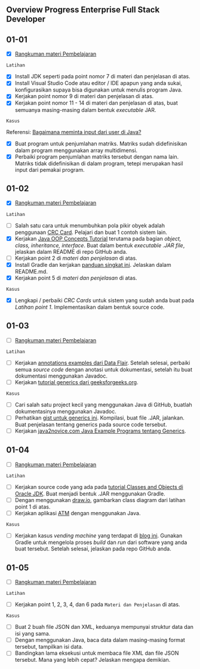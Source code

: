 ## Overview Progress Enterprise Full Stack Developer

## 01-01
- [x] [Rangkuman materi Pembelajaran](https://github.com/mhaniffatur/praxis-academy/tree/master/enterprise-full-stack/novice/01-01)
```
Latihan
```
- [x] Install JDK seperti pada point nomor 7 di materi dan penjelasan di atas.
- [x]  Install Visual Studio Code atau editor / IDE apapun yang anda sukai, konfigurasikan supaya bisa digunakan untuk menulis program Java.
- [x]  Kerjakan point nomor 9 di materi dan penjelasan di atas.
- [x]  Kerjakan point nomor 11 - 14 di materi dan penjelasan di atas, buat semuanya masing-masing dalam bentuk *executable* JAR.

```
Kasus
```

Referensi: [Bagaimana meminta input dari user di Java?](https://stackoverflow.com/questions/5287538/how-can-i-get-the-user-input-in-java)
- [x]  Buat program untuk penjumlahan matriks. Matriks sudah didefinisikan dalam program menggunakan array multidimensi.
- [x]  Perbaiki program penjumlahan matriks tersebut dengan nama lain. Matriks tidak didefinisikan di
dalam program, tetepi merupakan hasil input dari pemakai program.

## 01-02
- [x] [Rangkuman materi Pembelajaran](https://github.com/mhaniffatur/praxis-academy/tree/master/enterprise-full-stack/novice/01-02)
```
Latihan
```

- [ ]  Salah satu cara untuk menumbuhkan pola pikir obyek adalah penggunaan [CRC Card](http://agilemodeling.com/artifacts/crcModel.htm). Pelajari dan buat 1 contoh sistem lain.
- [x] Kerjakan [Java OOP Concepts Tutorial](https://docs.oracle.com/javase/tutorial/java/concepts/index.html) terutama pada bagian *object, class, inheritance, interface*. Buat dalam bentuk *executable .JAR file*, jelaskan dalam README di repo GitHub anda.
- [ ] Kerjakan point 2 di *materi dan penjelasan* di atas.
- [x] Install Gradle dan kerjakan [panduan singkat ini](https://guides.gradle.org/building-java-applications/). Jelaskan dalam README.md.
- [x] Kerjakan point 5 di *materi dan penjelasan* di atas.
```
Kasus
```
- [x] Lengkapi / perbaiki *CRC Cards* untuk sistem yang sudah anda buat pada *Latihan point 1*. Implementasikan dalam bentuk source code.  

## 01-03
- [ ] [Rangkuman materi Pembelajaran](https://github.com/mhaniffatur/praxis-academy/tree/master/enterprise-full-stack/novice/01-03)
```
Latihan
```
- [ ] Kerjakan [annotations examples dari Data Flair](https://data-flair.training/blogs/java-annotations/). Setelah selesai, perbaiki semua *source code* dengan anotasi untuk dokumentasi, setelah itu buat dokumentasi menggunakan Javadoc.
- [ ] Kerjakan [tutorial generics dari geeksforgeeks.org](https://www.geeksforgeeks.org/generics-in-java/).
```
Kasus
```
- [ ] Cari salah satu project kecil yang menggunakan Java di GitHub, buatlah dokumentasinya menggunakan Javadoc.
- [ ] Perhatikan [gist untuk generics ini](https://gist.github.com/sshark/7925397). Kompilasi, buat file .JAR, jalankan. Buat penjelasan tentang generics pada source code tersebut.
- [ ] Kerjakan [java2novice.com Java Example Programs tentang Generics](http://www.java2novice.com/java-generics/). 

## 01-04
- [ ] [Rangkuman materi Pembelajaran](https://github.com/mhaniffatur/praxis-academy/tree/master/enterprise-full-stack/novice/01-04)
```
Latihan
```
- [ ] Kerjakan source code yang ada pada [tutorial Classes and Objects di Oracle JDK](https://docs.oracle.com/javase/tutorial/java/javaOO/index.html). Buat menjadi bentuk .JAR menggunakan Gradle.
- [ ] Dengan menggunakan [draw.io](https://www.draw.io/), gambarkan class diagram dari latihan point 1 di atas.
- [ ] Kerjakan aplikasi [ATM](https://eturo.blogspot.com/2012/01/tutorial-simple-atm-machine-program-in.html) dengan menggunakan Java.
```
Kasus
```
- [ ] Kerjakan kasus *vending machine* yang terdapat di [blog ini](https://javarevisited.blogspot.com/2016/06/design-vending-machine-in-java.html). Gunakan Gradle untuk mengelola proses *build* dan *run* dari software yang anda buat tersebut. Setelah selesai, jelaskan pada repo GitHub anda.

## 01-05
- [ ] [Rangkuman materi Pembelajaran](https://github.com/mhaniffatur/praxis-academy/tree/master/enterprise-full-stack/novice/01-05)
```
Latihan
```
 - [ ] Kerjakan point 1, 2, 3, 4, dan 6 pada `Materi dan Penjelasan` di atas.
```
Kasus
```
- [ ] Buat 2 buah file JSON dan XML, keduanya mempunyai struktur data dan isi yang sama. 
- [ ] Dengan menggunakan Java, baca data dalam masing-masing format tersebut, tampilkan isi data. 
- [ ] Bandingkan lama eksekusi untuk membaca file XML dan file JSON tersebut. Mana yang lebih cepat? Jelaskan mengapa demikian.
